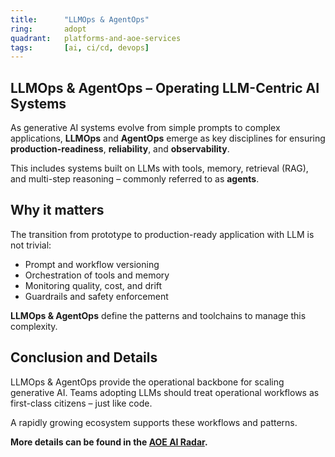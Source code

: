 ```yaml
---
title:      "LLMOps & AgentOps"
ring:       adopt
quadrant:   platforms-and-aoe-services
tags:       [ai, ci/cd, devops]
---
```


## LLMOps & AgentOps – Operating LLM-Centric AI Systems

As generative AI systems evolve from simple prompts to complex applications, **LLMOps** and **AgentOps** emerge as key disciplines for ensuring **production-readiness**, **reliability**, and **observability**.

This includes systems built on LLMs with tools, memory, retrieval (RAG), and multi-step reasoning – commonly referred to as **agents**.

## Why it matters

The transition from prototype to production-ready application with LLM is not trivial:

- Prompt and workflow versioning
- Orchestration of tools and memory
- Monitoring quality, cost, and drift
- Guardrails and safety enforcement

**LLMOps & AgentOps** define the patterns and toolchains to manage this complexity.

## Conclusion and Details

LLMOps & AgentOps provide the operational backbone for scaling generative AI. Teams adopting LLMs should treat operational workflows as first-class citizens – just like code.

A rapidly growing ecosystem supports these workflows and patterns.

**More details can be found in the [AOE AI Radar](https://ai-radar.aoe.com/).**
